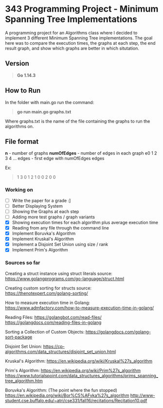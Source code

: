 # 343 Programming Project - Minimum Spanning Tree Implementations
A programming project for an Algorithms class where I decided to implement 3 different Minimum Spanning Tree implementations.
The goal here was to compare the execution times, the graphs at each step, the end result graph, and show which graphs are better in which situtation.

## Version
> **Go 1.14.3**

## How to Run
In the folder with main.go run the command:
> **go run main.go graphs.txt**

Where graphs.txt is the name of the file containing the graphs to run the algorithms on.

## File format
**n** - number of graphs
**numOfEdges** - number of edges in each graph
e0 1 2 3 4 ... edges - first edge with numOfEdges edges

Ex:
> 1
> 3
> 0 1 2
> 1 0 0
> 2 0 0

### Working on
- [ ] Write the paper for a grade :]
- [ ] Better Displaying System
- [ ] Showing the Graphs at each step
- [ ] Adding more test graphs / graph variants
- [X] Showing execution times for each algorithm plus average execution time
- [X] Reading from any file through the command line
- [X] Implement Boruvka's Algorithm
- [X] Implement Kruskal's Algorithm
- [X] Implement a Disjoint Set Union using size / rank
- [X] Implement Prim's Algorithm

### Sources so far
Creating a struct instance using struct literals source: 
    https://www.golangprograms.com/go-language/struct.html

Creating custom sorting for structs source: 
    https://thenotexpert.com/golang-sorting/

How to measure execution time in Golang:
    https://www.admfactory.com/how-to-measure-execution-time-in-golang/

Reading Files: 
    https://golangbot.com/read-files/
    https://golangdocs.com/reading-files-in-golang

Sorting a Collection of Custom Objects:
    https://golangdocs.com/golang-sort-package

Disjoint Set Union:
    https://cp-algorithms.com/data_structures/disjoint_set_union.html

Kruskal's Algorithm:
    https://en.wikipedia.org/wiki/Kruskal%27s_algorithm

Prim's Algorithm:
    https://en.wikipedia.org/wiki/Prim%27s_algorithm
    https://www.tutorialspoint.com/data_structures_algorithms/prims_spanning_tree_algorithm.htm

Boruvka's Algorithm: (The point where the fun stopped)
    https://en.wikipedia.org/wiki/Bor%C5%AFvka%27s_algorithm
    http://www-student.cse.buffalo.edu/~atri/cse331/fall16/recitations/Recitation10.pdf